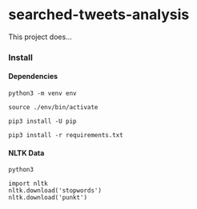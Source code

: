 # searched-tweets-analysis

This project does...

### Install

#### Dependencies

```
python3 -m venv env

source ./env/bin/activate

pip3 install -U pip

pip3 install -r requirements.txt
```

#### NLTK Data

```
python3

import nltk
nltk.download('stopwords')
nltk.download('punkt')
```